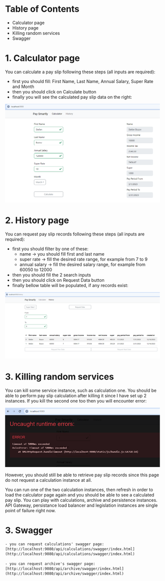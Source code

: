 # Table of Contents

- Calculator page
- History page
- Killing random services
- Swagger

# 1. Calculator page

You can calculate a pay slip following these steps (all inputs are required):

- first you should fill: First Name, Last Name, Annual Salary, Super Rate and Month
- then you should click on Calculate button
- finally you will see the calculated pay slip data on the right:

<img src="https://github.com/agalend/PaySmartly.Documentation/blob/main/resources/test/calculator-page.png">

# 2. History page

You can request pay slip records following these steps (all inputs are required):

- first you should filter by one of these: 
    - name -> you should fill first and last name
    - super rate -> fill the desired rate range, for example from 7 to 9
    - annual salary -> fill the desired salary range, for example from 60050 to 12000
- then you should fill the 2 search inputs
- then you should click on Request Data button
- finally bellow table will be populated, if any records exist:

<img src="https://github.com/agalend/PaySmartly.Documentation/blob/main/resources/test/history-page.png">

# 3. Killing random services

You can kill some service instance, such as calculation one. You should be able to perform pay slip calculation after killing it since I have set up 2 instances. If you kill the second one too then you will encounter error:

<img src="https://github.com/agalend/PaySmartly.Documentation/blob/main/resources/test/error-page.png">

However, you should still be able to retrieve pay slip records since this page do not request a calculation instance at all.

You can run one of the two calculation instances, then refresh in order to load the calculator page again and you should be able to see a calculated pay slip. You can play with calculations, archive and persistence instances. API Gateway, persistance load balancer and legislation instances are single point of failure right now.

# 3. Swagger

    - you can request calculations' swagger page: [http://localhost:9080/api/calculations/swagger/index.html](http://localhost:9080/api/calculations/swagger/index.html)

    - you can request archive's swagger page: [http://localhost:9080/api/archive/swagger/index.html](http://localhost:9080/api/archive/swagger/index.html)




